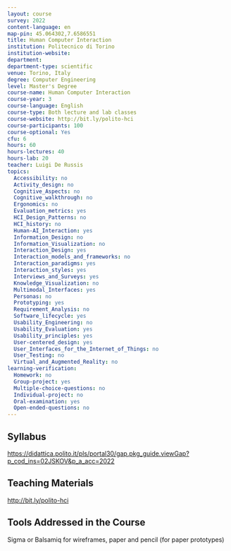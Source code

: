 ```yaml
---
layout: course
survey: 2022
content-language: en
map-pin: 45.064302,7.6586551
title: Human Computer Interaction
institution: Politecnico di Torino
institution-website:  
department: 
department-type: scientific
venue: Torino, Italy
degree: Computer Engineering
level: Master's Degree
course-name: Human Computer Interaction
course-year: 3
course-language: English
course-type: Both lecture and lab classes
course-website: http://bit.ly/polito-hci
course-participants: 100
course-optional: Yes
cfu: 6
hours: 60
hours-lectures: 40
hours-lab: 20
teacher: Luigi De Russis
topics: 
  Accessibility: no
  Activity_design: no
  Cognitive_Aspects: no
  Cognitive_walkthrough: no
  Ergonomics: no
  Evaluation_metrics: yes
  HCI_Design_Patterns: no
  HCI_history: no
  Human-AI_Interaction: yes
  Information_Design: no
  Information_Visualization: no
  Interaction_Design: yes
  Interaction_models_and_frameworks: no
  Interaction_paradigms: yes
  Interaction_styles: yes
  Interviews_and_Surveys: yes
  Knowledge_Visualization: no
  Multimodal_Interfaces: yes
  Personas: no
  Prototyping: yes
  Requirement_Analysis: no
  Software_lifecycle: yes
  Usability_Engineering: no
  Usability_Evaluation: yes
  Usability_principles: yes
  User-centered_design: yes
  User_Interfaces_for_the_Internet_of_Things: no
  User_Testing: no
  Virtual_and_Augmented_Reality: no
learning-verification: 
  Homework: no 
  Group-project: yes 
  Multiple-choice-questions: no 
  Individual-project: no 
  Oral-examination: yes 
  Open-ended-questions: no 
---
```



## Syllabus 
https://didattica.polito.it/pls/portal30/gap.pkg_guide.viewGap?p_cod_ins=02JSKOV&p_a_acc=2022

## Teaching Materials 
http://bit.ly/polito-hci

## Tools Addressed in the Course 
Sigma or Balsamiq for wireframes, paper and pencil (for paper prototypes)
